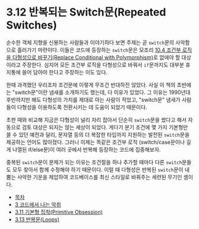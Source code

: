 # 3.12 반복되는 Switch문(Repeated Switches)
순수한 객체 지향을 신봉하는 사람들과 이야기하다 보면 주제는 곧 `switch`문의 사악함으로 흘러가기 마련이다. 이들은 코드에 등장하는 `switch`문은 모조리 [10.4 조건부 로직을 다형성으로 바꾸기(Replace Conditional with Polymorphism)](https://github.com/wonder13662/refactoring-v2/blob/writing/chapter10/10-4.md)로 없애야 할 대상이라고 주장한다. 심지어 모든 조건부 로직을 다형성으로 바꿔서 `if`문까지도 대부분 휴지통에 쓸어 담아야 한다고 주장하는 이도 있다.

한때 과격했던 우리조차 조건문에 이렇게 무조건 반대하진 않았다. 사실 이 책의 초반에는 "switch문"이란 냄새를 소개하기도 했는데, 다 이유가 있었다. 그 이유는 1990년대 후반까지만 해도 다형성의 가치를 제대로 아는 사람이 적었고, "switch문" 냄새가 사람들이 다형성을 이용하도록 전환시키는 데 도움이 되었기 때문이다.

초판 때와 비교해 지금은 다형성이 널리 자리 잡아서 단순히 `switch`문을 썼다고 해서 자동으로 검토 대상은 되지는 않는 세상이 되었다. 게다기 분기 조건에 몇 가지 기본형만 쓸 수 있던 예전과 달리, 문자열 등의 더 복잡한 타입까지 지원하는 발전된 `switch`문을 제공하는 언어도 많아졌다. 그러니 이제는 똑같은 조건부 로직 (switch/case문이나 길게 나열된 if/else문)이 여러 곳에서 반복해 등장하는 코드에 집중해보자.

중복된 `switch`문이 문제가 되는 이유는 조건절을 하나 추가할 때마다 다른 `switch`문들도 모두 찾아서 함께 수정해야 하기 때문이다. 이럴 때 다형성은 반복된 `switch`문이 내뿜는 사악한 기운을 제압하여 코드베이스를 최신 스타일로 바꿔주는 세련된 무기인 셈이다.

- [목차](https://github.com/wonder13662/refactoring-v2/blob/writing/README.md)
- [3 코드에서 나는 악취](https://github.com/wonder13662/refactoring-v2/blob/writing/chapter03)
- [3.11 기본형 집착(Primitive Obsession)](https://github.com/wonder13662/refactoring-v2/blob/writing/chapter03/3-11.md)
- [3.13 반복문(Loops)](https://github.com/wonder13662/refactoring-v2/blob/writing/chapter03/3-13.md)
